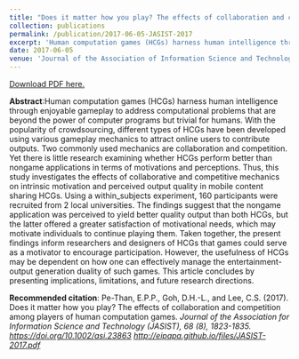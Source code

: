 ```yaml
---
title: "Does it matter how you play? The effects of collaboration and competition among players of human computation games."
collection: publications
permalink: /publication/2017-06-05-JASIST-2017
excerpt: 'Human computation games (HCGs) harness human intelligence through enjoyable gameplay to address computational problems that are beyond the power of computer programs but trivial for humans. With the popularity of crowdsourcing, different types of HCGs have been developed using various gameplay mechanics to attract online users to contribute outputs. Two commonly used mechanics are collaboration and competition. Yet there is little research examining whether HCGs perform better than nongame applications in terms of motivations and perceptions. Thus, this study investigates the effects of collaborative and competitive mechanics on intrinsic motivation and perceived output quality in mobile content sharing HCGs. Using a within_subjects experiment, 160 participants were recruited from 2 local universities. The findings suggest that the nongame application was perceived to yield better quality output than both HCGs, but the latter offered a greater satisfaction of motivational needs, which may motivate individuals to continue playing them. Taken together, the present findings inform researchers and designers of HCGs that games could serve as a motivator to encourage participation. However, the usefulness of HCGs may be dependent on how one can effectively manage the entertainment-output generation duality of such games. This article concludes by presenting implications, limitations, and future research directions.'
date: 2017-06-05
venue: 'Journal of the Association of Information Science and Technology (JASIST)'
---
```

[Download PDF here.](http://eipapa.github.io/files/JASIST-2017.pdf)

**Abstract**:Human computation games (HCGs) harness human intelligence through enjoyable gameplay to address computational problems that are beyond the power of computer programs but trivial for humans. With the popularity of crowdsourcing, different types of HCGs have been developed using various gameplay mechanics to attract online users to contribute outputs. Two commonly used mechanics are collaboration and competition. Yet there is little research examining whether HCGs perform better than nongame applications in terms of motivations and perceptions. Thus, this study investigates the effects of collaborative and competitive mechanics on intrinsic motivation and perceived output quality in mobile content sharing HCGs. Using a within_subjects experiment, 160 participants were recruited from 2 local universities. The findings suggest that the nongame application was perceived to yield better quality output than both HCGs, but the latter offered a greater satisfaction of motivational needs, which may motivate individuals to continue playing them. Taken together, the present findings inform researchers and designers of HCGs that games could serve as a motivator to encourage participation. However, the usefulness of HCGs may be dependent on how one can effectively manage the entertainment-output generation duality of such games. This article concludes by presenting implications, limitations, and future research directions.

**Recommended citation**: Pe-Than, E.P.P., Goh, D.H.-L., and Lee, C.S. (2017). Does it matter how you play? The effects of collaboration and competition among players of human computation games. <i>Journal of the Association for Information Science and Technology (JASIST), 68<i> (8), 1823-1835. https://doi.org/10.1002/asi.23863 http://eipapa.github.io/files/JASIST-2017.pdf